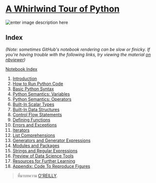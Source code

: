 

[A Whirlwind Tour of Python](https://github.com/jakevdp/WhirlwindTourOfPython)
==

![enter image description here](https://pbpython.com/images/whirlwind-tour-python.jpg)

## Index

_(Note: sometimes GitHub's notebook rendering can be slow or finicky. If you're having trouble with the following links, try viewing the material  [on nbviewer](http://nbviewer.jupyter.org/github/jakevdp/WhirlwindTourOfPython/blob/master/Index.ipynb))_

[Notebook Index](http://nbviewer.jupyter.org/github/jakevdp/WhirlwindTourOfPython/blob/master/Index.ipynb)

1.  [Introduction](http://nbviewer.jupyter.org/github/jakevdp/WhirlwindTourOfPython/blob/master/00-Introduction.ipynb)
2.  [How to Run Python Code](http://nbviewer.jupyter.org/github/jakevdp/WhirlwindTourOfPython/blob/master/01-How-to-Run-Python-Code.ipynb)
3.  [Basic Python Syntax](http://nbviewer.jupyter.org/github/jakevdp/WhirlwindTourOfPython/blob/master/02-Basic-Python-Syntax.ipynb)
4.  [Python Semantics: Variables](http://nbviewer.jupyter.org/github/jakevdp/WhirlwindTourOfPython/blob/master/03-Semantics-Variables.ipynb)
5.  [Python Semantics: Operators](http://nbviewer.jupyter.org/github/jakevdp/WhirlwindTourOfPython/blob/master/04-Semantics-Operators.ipynb)
6.  [Built-In Scalar Types](http://nbviewer.jupyter.org/github/jakevdp/WhirlwindTourOfPython/blob/master/05-Built-in-Scalar-Types.ipynb)
7.  [Built-In Data Structures](http://nbviewer.jupyter.org/github/jakevdp/WhirlwindTourOfPython/blob/master/06-Built-in-Data-Structures.ipynb)
8.  [Control Flow Statements](http://nbviewer.jupyter.org/github/jakevdp/WhirlwindTourOfPython/blob/master/07-Control-Flow-Statements.ipynb)
9.  [Defining Functions](http://nbviewer.jupyter.org/github/jakevdp/WhirlwindTourOfPython/blob/master/08-Defining-Functions.ipynb)
10.  [Errors and Exceptions](http://nbviewer.jupyter.org/github/jakevdp/WhirlwindTourOfPython/blob/master/09-Errors-and-Exceptions.ipynb)
11.  [Iterators](http://nbviewer.jupyter.org/github/jakevdp/WhirlwindTourOfPython/blob/master/10-Iterators.ipynb)
12.  [List Comprehensions](http://nbviewer.jupyter.org/github/jakevdp/WhirlwindTourOfPython/blob/master/11-List-Comprehensions.ipynb)
13.  [Generators and Generator Expressions](http://nbviewer.jupyter.org/github/jakevdp/WhirlwindTourOfPython/blob/master/12-Generators.ipynb)
14.  [Modules and Packages](http://nbviewer.jupyter.org/github/jakevdp/WhirlwindTourOfPython/blob/master/13-Modules-and-Packages.ipynb)
15.  [Strings and Regular Expressions](http://nbviewer.jupyter.org/github/jakevdp/WhirlwindTourOfPython/blob/master/14-Strings-and-Regular-Expressions.ipynb)
16.  [Preview of Data Science Tools](http://nbviewer.jupyter.org/github/jakevdp/WhirlwindTourOfPython/blob/master/15-Preview-of-Data-Science-Tools.ipynb)
17.  [Resources for Further Learning](http://nbviewer.jupyter.org/github/jakevdp/WhirlwindTourOfPython/blob/master/16-Further-Resources.ipynb)
18.  [Appendix: Code To Reproduce Figures](http://nbviewer.jupyter.org/github/jakevdp/WhirlwindTourOfPython/blob/master/17-Figures.ipynb)


> ที่มาบทความ [O'REILLY](https://github.com/jakevdp/WhirlwindTourOfPython).
<!--stackedit_data:
eyJoaXN0b3J5IjpbNTEzNTU0MjA2XX0=
-->